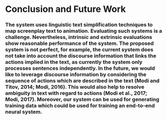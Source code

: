 # Conclusion and Future Work
### The system uses linguistic text simplification techniques to map screenplay text to animation. Evaluating such systems is a challenge. Nevertheless, intrinsic and extrinsic evaluations show reasonable performance of the system. The proposed system is not perfect, for example, the current system does not take into account the discourse information that links the actions implied in the text, as currently the system only processes sentences independently. In the future, we would like to leverage discourse information by considering the sequence of actions which are described in the text (Modi and Titov, 2014; Modi, 2016). This would also help to resolve ambiguity in text with regard to actions (Modi et al., 2017; Modi, 2017). Moreover, our system can be used for generating training data which could be used for training an end-to-end neural system.
